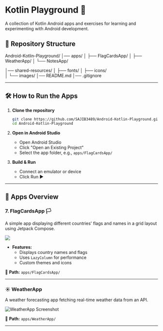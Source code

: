 # Kotlin Playground 🚀  
A collection of Kotlin Android apps and exercises for learning and experimenting with Android development.

## 📂 Repository Structure  

Android-Kotlin-Playground/
│── apps/
│ ├── FlagCardsApp/
│ ├── WeatherApp/
│ └── NotesApp/

│── shared-resources/
│   ├── fonts/
│   ├── icons/  
│   └── images/
│── README.md
│── .gitignore 

---

## 🛠️ How to Run the Apps  

1. **Clone the repository**  
   ```sh
   git clone https://github.com/SAJIB3489/Android-Kotlin-Playground.git
   cd Android-Kotlin-Playground

2. **Open in Android Studio**

   - Open Android Studio
   - Click "Open an Existing Project"
   - Select the app folder, e.g., ``apps/FlagCardsApp/``

3. **Build & Run**

   - Connect an emulator or device
   - Click Run ▶️


---


## 📱 Apps Overview  

### 7. FlagCardsApp  🏳️
A simple app displaying different countries' flags and names in a grid layout using Jetpack Compose.  

<kbd>
  <img src="/apps/FlagCardsApp/apps-overview.png">
</kbd>


- **Features:**  
  - Displays country names and flags  
  - Uses `LazyColumn` for performance  
  - Custom themes and icons  

📂 **Path:** `apps/FlagCardsApp/`  

---

### ☀️ WeatherApp  
A weather forecasting app fetching real-time weather data from an API.  

![WeatherApp Screenshot](apps/WeatherApp/screenshot.png)  

📂 **Path:** `apps/WeatherApp/`  

---
